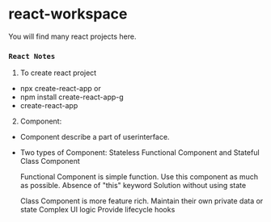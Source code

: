 # react-workspace

You will find many react projects here.

### `React Notes`

1. To create react project

- npx create-react-app <project-name>
  or
- npm install create-react-app-g
- create-react-app <project-name>

2. Component:

- Component describe a part of userinterface.
- Two types of Component:
  Stateless Functional Component and
  Stateful Class Component

  Functional Component is simple function.
  Use this component as much as possible.
  Absence of "this" keyword
  Solution without using state

  Class Component is more feature rich.
  Maintain their own private data or state
  Complex UI logic
  Provide lifecycle hooks
